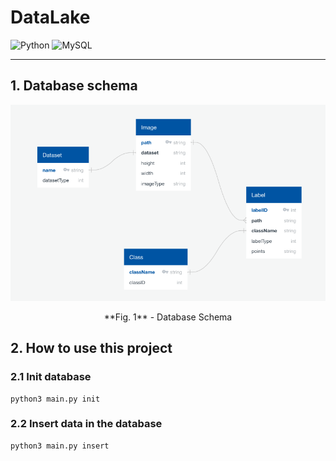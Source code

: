 # DataLake

![Python](https://img.shields.io/badge/python-3670A0?style=for-the-badge&logo=python&logoColor=ffdd54) ![MySQL](https://img.shields.io/badge/mysql-%2300f.svg?style=for-the-badge&logo=mysql&logoColor=white)

-----

## 1. Database schema

![Database Schema](img/database_schema.png)

<center> **Fig. 1** - Database Schema</center>



## 2. How to use this project
### 2.1 Init database

```
python3 main.py init
```

### 2.2 Insert data in the database
```
python3 main.py insert
```
